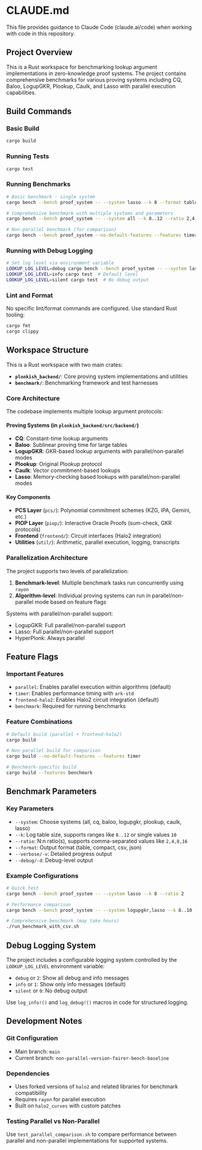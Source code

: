 # CLAUDE.md

This file provides guidance to Claude Code (claude.ai/code) when working with code in this repository.

## Project Overview

This is a Rust workspace for benchmarking lookup argument implementations in zero-knowledge proof systems. The project contains comprehensive benchmarks for various proving systems including CQ, Baloo, LogupGKR, Plookup, Caulk, and Lasso with parallel execution capabilities.

## Build Commands

### Basic Build
```bash
cargo build
```

### Running Tests
```bash
cargo test
```

### Running Benchmarks
```bash
# Basic benchmark - single system
cargo bench --bench proof_system -- --system lasso --k 8 --format table

# Comprehensive benchmark with multiple systems and parameters
cargo bench --bench proof_system -- --system all --k 8..12 --ratio 2,4,8 --format table

# Non-parallel benchmark (for comparison)
cargo bench --bench proof_system --no-default-features --features timer -- --system lasso --k 8..10
```

### Running with Debug Logging
```bash
# Set log level via environment variable
LOOKUP_LOG_LEVEL=debug cargo bench --bench proof_system -- --system lasso --k 8
LOOKUP_LOG_LEVEL=info cargo test  # Default level
LOOKUP_LOG_LEVEL=silent cargo test  # No debug output
```

### Lint and Format
No specific lint/format commands are configured. Use standard Rust tooling:
```bash
cargo fmt
cargo clippy
```

## Workspace Structure

This is a Rust workspace with two main crates:
- **`plonkish_backend/`**: Core proving system implementations and utilities
- **`benchmark/`**: Benchmarking framework and test harnesses

### Core Architecture

The codebase implements multiple lookup argument protocols:

#### Proving Systems (in `plonkish_backend/src/backend/`)
- **CQ**: Constant-time lookup arguments
- **Baloo**: Sublinear proving time for large tables  
- **LogupGKR**: GKR-based lookup arguments with parallel/non-parallel modes
- **Plookup**: Original Plookup protocol
- **Caulk**: Vector commitment-based lookups
- **Lasso**: Memory-checking based lookups with parallel/non-parallel modes

#### Key Components
- **PCS Layer** (`pcs/`): Polynomial commitment schemes (KZG, IPA, Gemini, etc.)
- **PIOP Layer** (`piop/`): Interactive Oracle Proofs (sum-check, GKR protocols)
- **Frontend** (`frontend/`): Circuit interfaces (Halo2 integration)
- **Utilities** (`util/`): Arithmetic, parallel execution, logging, transcripts

### Parallelization Architecture

The project supports two levels of parallelization:
1. **Benchmark-level**: Multiple benchmark tasks run concurrently using `rayon`
2. **Algorithm-level**: Individual proving systems can run in parallel/non-parallel mode based on feature flags

Systems with parallel/non-parallel support:
- LogupGKR: Full parallel/non-parallel support
- Lasso: Full parallel/non-parallel support  
- HyperPlonk: Always parallel

## Feature Flags

### Important Features
- `parallel`: Enables parallel execution within algorithms (default)
- `timer`: Enables performance timing with `ark-std` 
- `frontend-halo2`: Enables Halo2 circuit integration (default)
- `benchmark`: Required for running benchmarks

### Feature Combinations
```bash
# Default build (parallel + frontend-halo2)
cargo build

# Non-parallel build for comparison
cargo build --no-default-features --features timer

# Benchmark-specific build
cargo build --features benchmark
```

## Benchmark Parameters

### Key Parameters
- `--system`: Choose systems (all, cq, baloo, logupgkr, plookup, caulk, lasso)
- `--k`: Log table size, supports ranges like `8..12` or single values `10`
- `--ratio`: N:n ratio(s), supports comma-separated values like `2,4,8,16`
- `--format`: Output format (table, compact, csv, json)
- `--verbose/-v`: Detailed progress output
- `--debug/-d`: Debug-level output

### Example Configurations
```bash
# Quick test
cargo bench --bench proof_system -- --system lasso --k 8 --ratio 2

# Performance comparison
cargo bench --bench proof_system -- --system logupgkr,lasso --k 8..10 --ratio 2,4,8

# Comprehensive benchmark (may take hours)
./run_benchmark_with_csv.sh
```

## Debug Logging System

The project includes a configurable logging system controlled by the `LOOKUP_LOG_LEVEL` environment variable:
- `debug` or `2`: Show all debug and info messages
- `info` or `1`: Show only info messages (default)
- `silent` or `0`: No debug output

Use `log_info!()` and `log_debug!()` macros in code for structured logging.

## Development Notes

### Git Configuration
- Main branch: `main`
- Current branch: `non-parallel-version-fairer-bench-baseline`

### Dependencies
- Uses forked versions of `halo2` and related libraries for benchmark compatibility
- Requires `rayon` for parallel execution
- Built on `halo2_curves` with custom patches

### Testing Parallel vs Non-Parallel
Use `test_parallel_comparison.sh` to compare performance between parallel and non-parallel implementations for supported systems.